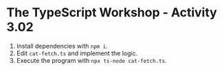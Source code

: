 # The TypeScript Workshop - Activity 3.02

1. Install dependencies with `npm i`.
2. Edit `cat-fetch.ts` and implement the logic.
3. Execute the program with `npx ts-node cat-fetch.ts`.
